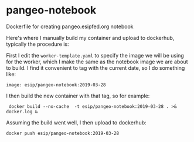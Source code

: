 # pangeo-notebook
Dockerfile for creating pangeo.esipfed.org notebook

Here's where I manually build my container and upload to dockerhub, typically the procedure is:

First I edit the `worker-template.yaml` to specify the image we will be using for the worker, which I make the same as the notebook image we are about to build.  I find it convenient to tag with the current date, so I do something like:

```
image: esip/pangeo-notebook:2019-03-28
```

I then build the new container with that tag, so for example:
```
 docker build --no-cache  -t esip/pangeo-notebook:2019-03-28 . >& docker.log &
```
Assuming the build went well, I then upload to dockerhub:
```
docker push esip/pangeo-notebook:2019-03-28
```
